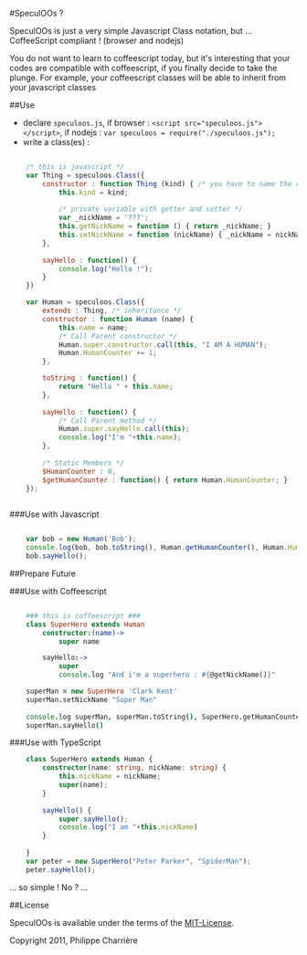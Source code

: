 #SpeculOOs ?

SpeculOOs is just a very simple Javascript Class notation, but ... CoffeeScript compliant ! (browser and nodejs)

You do not want to learn to coffeescript today, but it's interesting that your codes are compatible with coffeescript, if you finally decide to take the plunge. For example, your coffeescript classes will be able to inherit from your javascript classes

##Use

- declare `speculoos.js`, if browser : `<script src="speculoos.js"></script>`, if nodejs : `var speculoos = require("./speculoos.js");`
- write a class(es) : 

```javascript

	/* this is javascript */
	var Thing = speculoos.Class({
		constructor : function Thing (kind) { /* you have to name the constructor */
			this.kind = kind;
			
			/* private variable with getter and setter */
			var _nickName = '???';
			this.getNickName = function () { return _nickName; }
			this.setNickName = function (nickName) { _nickName = nickName; }
		},
	
		sayHello : function() {
			console.log("Hello !");
		}
	})

	var Human = speculoos.Class({
		extends : Thing, /* inheritance */
		constructor : function Human (name) {
			this.name = name;
			/* Call Parent constructor */
			Human.super.constructor.call(this, "I AM A HUMAN");
			Human.HumanCounter += 1;
		},

		toString : function() {
			return "Hello " + this.name;
		},
	
		sayHello : function() {
			/* Call Parent method */
			Human.super.sayHello.call(this);
			console.log("I'm "+this.name);
		},
	
		/* Static Members */
		$HumanCounter : 0,
		$getHumanCounter : function() { return Human.HumanCounter; }
	});
	
```
###Use with Javascript

```javascript

	var bob = new Human('Bob');
	console.log(bob, bob.toString(), Human.getHumanCounter(), Human.HumanCounter);
	bob.sayHello();

```

##Prepare Future

###Use with Coffeescript

```coffeescript

	### this is coffeescript ###
	class SuperHero extends Human
		constructor:(name)->
			super name

		sayHello:->
			super
			console.log "And i'm a superhero : #{@getNickName()}"

	superMan = new SuperHero 'Clark Kent'
	superMan.setNickName "Super Man"
	
	console.log superMan, superMan.toString(), SuperHero.getHumanCounter(), Human.HumanCounter
	superMan.sayHello()

```

###Use with TypeScript

```typescript
	class SuperHero extends Human {
	    constructor(name: string, nickName: string) {
	        this.nickName = nickName;
	        super(name);
	    }
	
	    sayHello() {
	        super.sayHello();
	        console.log("I am "+this.nickName)
	    }
	
	}
	var peter = new SuperHero("Peter Parker", "SpiderMan");
	peter.sayHello();
```

... so simple ! No ? ...

##License



SpeculOOs is available under the terms of the [MIT-License](http://en.wikipedia.org/wiki/MIT_License#License_terms).

Copyright 2011, Philippe Charrière
